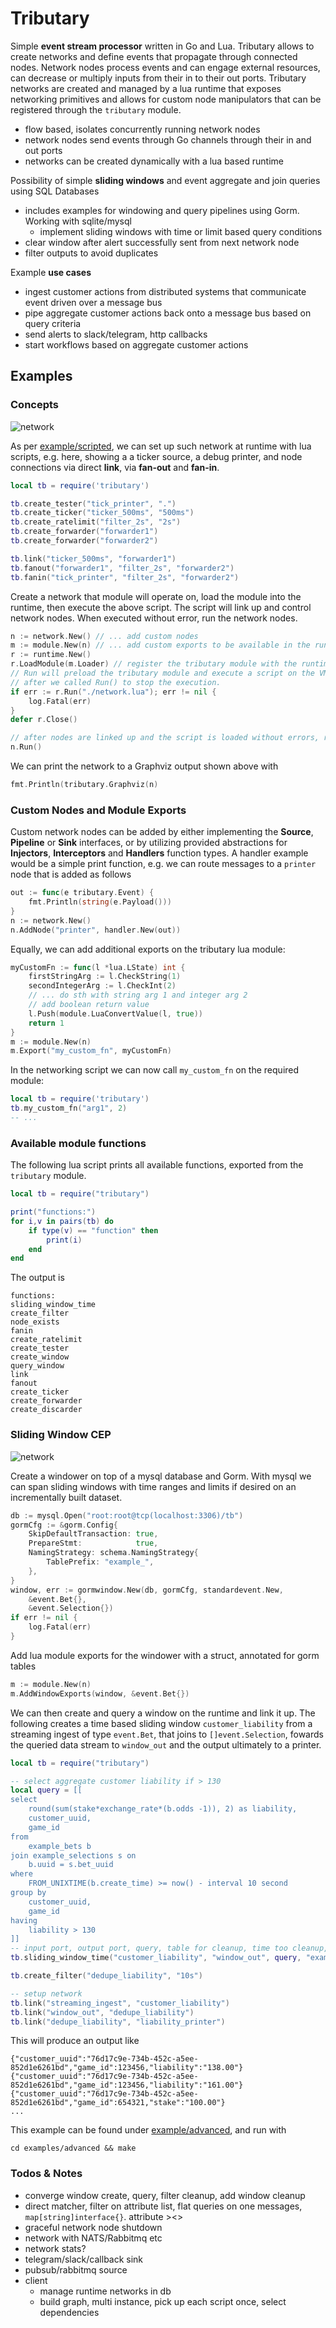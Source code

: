 # Tributary

Simple **event stream processor** written in Go and Lua. Tributary allows to create networks and
define events that propagate through connected nodes. Network nodes process events and can engage
external resources, can decrease or multiply inputs from their in to their out ports. Tributary
networks are created and managed by a lua runtime that exposes networking primitives and allows
for custom node manipulators that can be registered through the `tributary` module.

- flow based, isolates concurrently running network nodes
- network nodes send events through Go channels through their in and out ports
- networks can be created dynamically with a lua based runtime

Possibility of simple **sliding windows** and event aggregate and join queries using SQL Databases
- includes examples for windowing and query pipelines using Gorm. Working with sqlite/mysql
  - implement sliding windows with time or limit based query conditions
- clear window after alert successfully sent from next network node
- filter outputs to avoid duplicates

Example **use cases**
- ingest customer actions from distributed systems that communicate event driven over a message bus
- pipe aggregate customer actions back onto a message bus based on query criteria
- send alerts to slack/telegram, http callbacks
- start workflows based on aggregate customer actions

## Examples

### Concepts

![network](./example/scripted/network.svg)

As per [example/scripted](example/scripted/network.lua), we can set up such network at runtime
with lua scripts, e.g. here, showing a a ticker source, a debug printer, and node connections via
direct **link**, via **fan-out** and **fan-in**.

```lua
local tb = require('tributary')

tb.create_tester("tick_printer", ".")
tb.create_ticker("ticker_500ms", "500ms")
tb.create_ratelimit("filter_2s", "2s")
tb.create_forwarder("forwarder1")
tb.create_forwarder("forwarder2")

tb.link("ticker_500ms", "forwarder1")
tb.fanout("forwarder1", "filter_2s", "forwarder2")
tb.fanin("tick_printer", "filter_2s", "forwarder2")
```

Create a network that module will operate on, load the module into the runtime, then execute the
above script. The script will link up and control network nodes. When executed without error, run
the network nodes.

```go
n := network.New() // ... add custom nodes
m := module.New(n) // ... add custom exports to be available in the runtime
r := runtime.New()
r.LoadModule(m.Loader) // register the tributary module with the runtime
// Run will preload the tributary module and execute a script on the VM. We can close it
// after we called Run() to stop the execution.
if err := r.Run("./network.lua"); err != nil {
	log.Fatal(err)
}
defer r.Close()

// after nodes are linked up and the script is loaded without errors, run the network
n.Run()
```

We can print the network to a Graphviz output shown above with

```go
fmt.Println(tributary.Graphviz(n)
```

### Custom Nodes and Module Exports

Custom network nodes can be added by either implementing the **Source**, **Pipeline** or **Sink**
interfaces, or by utilizing provided abstractions for **Injectors**, **Interceptors** and
**Handlers** function types. A handler example would be a simple print function, e.g. we can
route messages to a `printer` node that is added as follows

```go
out := func(e tributary.Event) {
	fmt.Println(string(e.Payload()))
}
n := network.New()
n.AddNode("printer", handler.New(out))
```

Equally, we can add additional exports on the tributary lua module:

```go
myCustomFn := func(l *lua.LState) int {
	firstStringArg := l.CheckString(1)
	secondIntegerArg := l.CheckInt(2)
	// ... do sth with string arg 1 and integer arg 2
	// add boolean return value
	l.Push(module.LuaConvertValue(l, true))
	return 1
}
m := module.New(n)
m.Export("my_custom_fn", myCustomFn)
```

In the networking script we can now call `my_custom_fn` on the required module:

```lua
local tb = require('tributary')
tb.my_custom_fn("arg1", 2)
-- ...
```

### Available module functions

The following lua script prints all available functions, exported from the `tributary` module.

```lua
local tb = require("tributary")

print("functions:")
for i,v in pairs(tb) do
    if type(v) == "function" then
        print(i)
    end
end
```

The output is

```
functions:
sliding_window_time
create_filter
node_exists
fanin
create_ratelimit
create_tester
create_window
query_window
link
fanout
create_ticker
create_forwarder
create_discarder
```

### Sliding Window CEP

![network](./example/advanced/network.svg)

Create a windower on top of a mysql database and Gorm. With mysql we can span sliding windows
with time ranges and limits if desired on an incrementally built dataset.

```go
db := mysql.Open("root:root@tcp(localhost:3306)/tb")
gormCfg := &gorm.Config{
	SkipDefaultTransaction: true,
	PrepareStmt:            true,
	NamingStrategy: schema.NamingStrategy{
		TablePrefix: "example_",
	},
}
window, err := gormwindow.New(db, gormCfg, standardevent.New,
	&event.Bet{},
	&event.Selection{})
if err != nil {
	log.Fatal(err)
}
```

Add lua module exports for the windower with a struct, annotated for gorm tables

```go
m := module.New(n)
m.AddWindowExports(window, &event.Bet{})
```

We can then create and query a window on the runtime and link it up. The following creates a time
based sliding window `customer_liability` from a streaming ingest of type `event.Bet`, that joins
to `[]event.Selection`, fowards the queried data stream to `window_out` and the output ultimately
to a printer.

```lua
local tb = require("tributary")

-- select aggregate customer liability if > 130
local query = [[
select
	round(sum(stake*exchange_rate*(b.odds -1)), 2) as liability,
	customer_uuid,
	game_id
from
	example_bets b
join example_selections s on
	b.uuid = s.bet_uuid
where
	FROM_UNIXTIME(b.create_time) >= now() - interval 10 second
group by
	customer_uuid,
	game_id
having
	liability > 130
]]
-- input port, output port, query, table for cleanup, time too cleanup, unix timestamp in table
tb.sliding_window_time("customer_liability", "window_out", query, "example_bets", "10s", "create_time")

tb.create_filter("dedupe_liability", "10s")

-- setup network
tb.link("streaming_ingest", "customer_liability")
tb.link("window_out", "dedupe_liability")
tb.link("dedupe_liability", "liability_printer")
```

This will produce an output like

```plain
{"customer_uuid":"76d17c9e-734b-452c-a5ee-852d1e6261bd","game_id":123456,"liability":"138.00"}
{"customer_uuid":"76d17c9e-734b-452c-a5ee-852d1e6261bd","game_id":123456,"liability":"161.00"}
{"customer_uuid":"76d17c9e-734b-452c-a5ee-852d1e6261bd","game_id":654321,"stake":"100.00"}
...
```

This example can be found under [example/advanced](example/advanced), and run with

```
cd examples/advanced && make
```

### Todos & Notes

- converge window create, query, filter cleanup, add window cleanup
- direct matcher, filter on attribute list, flat queries on one messages, `map[string]interface{}`. attribute ><>
- graceful network node shutdown
- network with NATS/Rabbitmq etc
- network stats?
- telegram/slack/callback sink
- pubsub/rabbitmq source
- client
	- manage runtime networks in db
	- build graph, multi instance, pick up each script once, select dependencies
